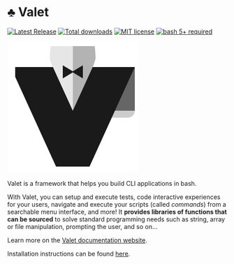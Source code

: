 # ♣️ Valet

[![Latest Release](https://img.shields.io/github/v/release/jcaillon/valet?sort=date&style=flat&logo=github&logoColor=white&label=Latest%20release&color=%2350C878)][latest-release]
[![Total downloads](https://img.shields.io/github/downloads/jcaillon/valet/total.svg?style=flat)][releases]
[![MIT license](https://img.shields.io/badge/License-MIT-74A5C2.svg?style=flat)][license]
[![bash 5+ required](https://img.shields.io/badge/Requires-bash%20v5+-865FC5.svg?logo=gnubash&logoColor=white)][bash]

[![icon](docs/static/logo.png)][valet-site]

Valet is a framework that helps you build CLI applications in bash.

With Valet, you can setup and execute tests, code interactive experiences for your users, navigate and execute your scripts (called *commands*) from a searchable menu interface, and more! It **provides libraries of functions that can be sourced** to solve standard programming needs such as string, array or file manipulation, prompting the user, and so on...

Learn more on the [Valet documentation website][valet-site].

Installation instructions can be found [here][installationLink].

[releases]: https://github.com/jcaillon/valet/releases
[latest-release]: https://github.com/jcaillon/valet/releases/latest
[license]: ./LICENSE
[bash]: https://www.gnu.org/software/bash/
[valet-site]: https://jcaillon.github.io/valet/
[installationLink]: https://jcaillon.github.io/valet/docs/installation/
